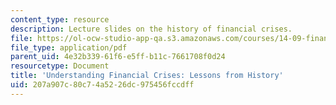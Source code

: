 ```yaml
---
content_type: resource
description: Lecture slides on the history of financial crises.
file: https://ol-ocw-studio-app-qa.s3.amazonaws.com/courses/14-09-financial-crises-january-iap-2016/207a907c80c74a5226dc975456fccdff_MIT14_09IAP16_lec1_edit.pdf
file_type: application/pdf
parent_uid: 4e32b339-61f6-e5ff-b11c-7661708f0d24
resourcetype: Document
title: 'Understanding Financial Crises: Lessons from History'
uid: 207a907c-80c7-4a52-26dc-975456fccdff
---
```

